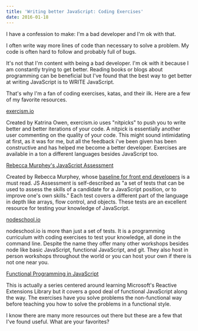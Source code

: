 ```yaml
---
title: 'Writing better JavaScript: Coding Exercises'
date: 2016-01-18
---
```


I have a confession to make: I'm a bad developer and I'm ok with that.

I often write way more lines of code than necessary to solve a problem. My code is often hard to follow and probably full of bugs.

It's not that I'm content with being a bad developer. I'm ok with it because I am constantly trying to get better. Reading books or blogs about programming can be beneficial but I've found that the best way to get better at writing JavaScript is to WRITE JavaScript.

That's why I'm a fan of coding exercises, katas, and their ilk. Here are a few of my favorite resources.

[exercism.io](http://exercism.io/)

Created by Katrina Owen, exercism.io uses "nitpicks" to push you to write better and better iterations of your code. A nitpick is essentially another user commenting on the quality of your code. This might sound intimidating at first, as it was for me, but all the feedback i've been given has been constructive and has helped me become a better developer. Exercises are available in a ton a different languages besides JavaScript too.

[Rebecca Murphey's JavaScript Assessment](https://github.com/rmurphey/js-assessment)

Created by Rebecca Murphey, whose [baseline for front end developers](http://rmurphey.com/blog/2015/03/23/a-baseline-for-front-end-developers-2015) is a must read. JS Assessment is self-described as "a set of tests that can be used to assess the skills of a candidate for a JavaScript position, or to improve one's own skills." Each test covers a different part of the language in depth like arrays, flow control, and objects. These tests are an excellent resource for testing your knowledge of JavaScript.

[nodeschool.io](http://nodeschool.io/)

nodeschool.io is more than just a set of tests. It is a programming curriculum with coding exercises to test your knowledge, all done in the command line. Despite the name they offer many other workshops besides node like basic JavaScript, functional JavaScript, and git. They also host in person workshops throughout the world or you can host your own if there is not one near you.

[Functional Programming in JavaScript](http://reactivex.io/learnrx/)

This is actually a series centered around learning Microsoft's Reactive Extensions Library but it covers a good deal of functional JavaScript along the way. The exercises have you solve problems the non-functional way before teaching you how to solve the problems in a functional style.

I know there are many more resources out there but these are a few that I've found useful. What are your favorites?
